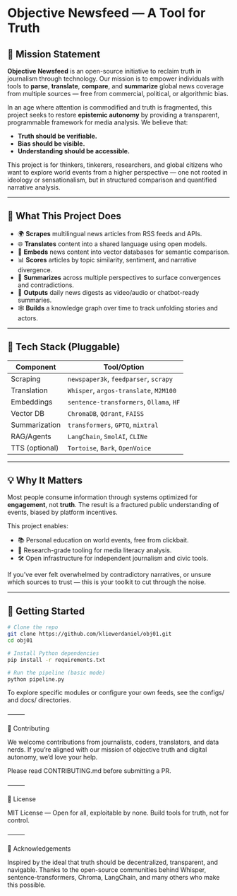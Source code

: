 # Objective Newsfeed — A Tool for Truth

## 🧭 Mission Statement

**Objective Newsfeed** is an open-source initiative to reclaim truth in journalism through technology. Our mission is to empower individuals with tools to **parse**, **translate**, **compare**, and **summarize** global news coverage from multiple sources — free from commercial, political, or algorithmic bias.

In an age where attention is commodified and truth is fragmented, this project seeks to restore **epistemic autonomy** by providing a transparent, programmable framework for media analysis. We believe that:
- **Truth should be verifiable.**
- **Bias should be visible.**
- **Understanding should be accessible.**

This project is for thinkers, tinkerers, researchers, and global citizens who want to explore world events from a higher perspective — one not rooted in ideology or sensationalism, but in structured comparison and quantified narrative analysis.

---

## 🧱 What This Project Does

- 🌍 **Scrapes** multilingual news articles from RSS feeds and APIs.
- 🌐 **Translates** content into a shared language using open models.
- 🧠 **Embeds** news content into vector databases for semantic comparison.
- 📊 **Scores** articles by topic similarity, sentiment, and narrative divergence.
- 🧾 **Summarizes** across multiple perspectives to surface convergences and contradictions.
- 🎥 **Outputs** daily news digests as video/audio or chatbot-ready summaries.
- 🕸️ **Builds** a knowledge graph over time to track unfolding stories and actors.

---

## 🔧 Tech Stack (Pluggable)

| Component         | Tool/Option                            |
|------------------|-----------------------------------------|
| Scraping         | `newspaper3k`, `feedparser`, `scrapy`   |
| Translation      | `Whisper`, `argos-translate`, `M2M100` |
| Embeddings       | `sentence-transformers`, `Ollama`, `HF` |
| Vector DB        | `ChromaDB`, `Qdrant`, `FAISS`           |
| Summarization    | `transformers`, `GPTQ`, `mixtral`       |
| RAG/Agents       | `LangChain`, `SmolAI`, `CLINe`          |
| TTS (optional)   | `Tortoise`, `Bark`, `OpenVoice`         |

---

## 💡 Why It Matters

Most people consume information through systems optimized for **engagement**, not **truth**. The result is a fractured public understanding of events, biased by platform incentives.

This project enables:
- 📚 Personal education on world events, free from clickbait.
- 🧪 Research-grade tooling for media literacy analysis.
- 🛠️ Open infrastructure for independent journalism and civic tools.

If you’ve ever felt overwhelmed by contradictory narratives, or unsure which sources to trust — this is your toolkit to cut through the noise.

---

## 🚀 Getting Started

```bash
# Clone the repo
git clone https://github.com/kliewerdaniel/obj01.git
cd obj01

# Install Python dependencies
pip install -r requirements.txt

# Run the pipeline (basic mode)
python pipeline.py
```
To explore specific modules or configure your own feeds, see the configs/ and docs/ directories.

⸻

🤝 Contributing

We welcome contributions from journalists, coders, translators, and data nerds. If you’re aligned with our mission of objective truth and digital autonomy, we’d love your help.

Please read CONTRIBUTING.md before submitting a PR.

⸻

📜 License

MIT License — Open for all, exploitable by none. Build tools for truth, not for control.

⸻

🙏 Acknowledgements

Inspired by the ideal that truth should be decentralized, transparent, and navigable. Thanks to the open-source communities behind Whisper, sentence-transformers, Chroma, LangChain, and many others who make this possible.
